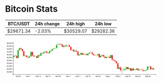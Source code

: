 # Bitcoin Stats

BTC/USDT|24h change|24h high|24h low|
|---|---|---|---|
|$29671.34|-2.03%|$30529.07|$29282.36|

<img src="./chart.svg">

